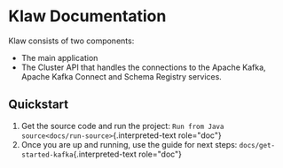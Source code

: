 # Klaw Documentation

Klaw consists of two components:

-   The main application
-   The Cluster API that handles the connections to the Apache Kafka,
    Apache Kafka Connect and Schema Registry services.

## Quickstart

1.  Get the source code and run the project:
    `Run from Java source<docs/run-source>`{.interpreted-text
    role="doc"}
2.  Once you are up and running, use the guide for next steps:
    `docs/get-started-kafka`{.interpreted-text role="doc"}
